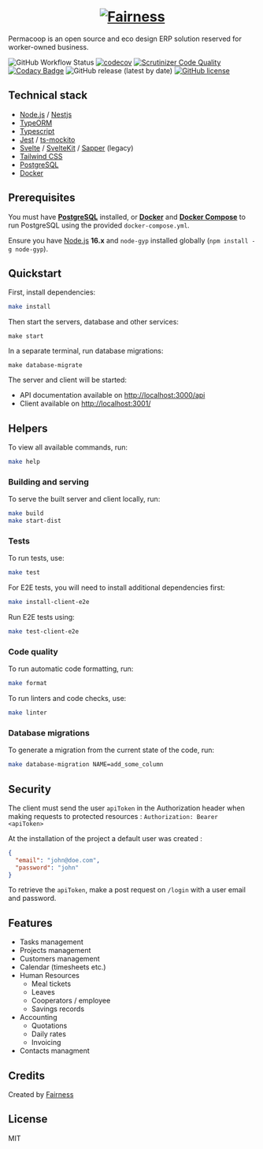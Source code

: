 <h1 align="center"><a href="https://fairness.coop"><img src="https://fairness.coop/image/fairness_logo.svg" alt="Fairness"></a></h1>

Permacoop is an open source and eco design ERP solution reserved for worker-owned business.

![GitHub Workflow Status](https://img.shields.io/github/actions/workflow/status/fairnesscoop/permacoop/ci.yml?branch=master)
[![codecov](https://codecov.io/gh/fairnesscoop/permacoop/branch/master/graph/badge.svg)](https://codecov.io/gh/fairnesscoop/permacoop)
[![Scrutinizer Code Quality](https://scrutinizer-ci.com/g/fairnesscoop/permacoop/badges/quality-score.png?b=master)](https://scrutinizer-ci.com/g/fairnesscoop/permacoop/?branch=master)
[![Codacy Badge](https://api.codacy.com/project/badge/Grade/3bf4f001d4904cdb89e71f2793d1c6b7)](https://www.codacy.com/gh/fairnesscoop/permacoop?utm_source=github.com&utm_medium=referral&utm_content=fairnesscoop/permacoop&utm_campaign=Badge_Grade)
![GitHub release (latest by date)](https://img.shields.io/github/v/release/fairnesscoop/permacoop)
[![GitHub license](https://img.shields.io/github/license/fairnesscoop/permacoop.svg)](https://github.com/fairnesscoop/permacoop)

## Technical stack

- [Node.js](https://nodejs.org) / [Nestjs](https://nestjs.com/)
- [TypeORM](https://typeorm.io)
- [Typescript](https://www.typescriptlang.org/)
- [Jest](https://jestjs.io/) / [ts-mockito](https://github.com/NagRock/ts-mockito)
- [Svelte](https://svelte.dev/) / [SvelteKit](https://kit.svelte.dev) / [Sapper](https://sapper.svelte.dev/) (legacy)
- [Tailwind CSS](https://tailwindcss.com/)
- [PostgreSQL](https://www.postgresql.org/)
- [Docker](https://www.docker.com/)

## Prerequisites

You must have **[PostgreSQL](https://www.postgresql.org/)** installed, or **[Docker](https://www.docker.com/)** and **[Docker Compose](https://docs.docker.com/compose/)** to run PostgreSQL using the provided `docker-compose.yml`.

Ensure you have [Node.js](https://nodejs.org) **16.x** and `node-gyp` installed globally (`npm install -g node-gyp`).

## Quickstart

First, install dependencies:

```bash
make install
```

Then start the servers, database and other services:

```
make start
```

In a separate terminal, run database migrations:

```
make database-migrate
```

The server and client will be started:

- API documentation available on <http://localhost:3000/api>
- Client available on <http://localhost:3001/>

## Helpers

To view all available commands, run:

```bash
make help
```

### Building and serving

To serve the built server and client locally, run:

```bash
make build
make start-dist
```

### Tests

To run tests, use:

```bash
make test
```

For E2E tests, you will need to install additional dependencies first:

```bash
make install-client-e2e
```

Run E2E tests using:

```bash
make test-client-e2e
```

### Code quality

To run automatic code formatting, run:

```bash
make format
```

To run linters and code checks, use:

```bash
make linter
```

### Database migrations

To generate a migration from the current state of the code, run:

```bash
make database-migration NAME=add_some_column
```

## Security

The client must send the user `apiToken` in the Authorization header when making requests to protected resources : `Authorization: Bearer <apiToken>`

At the installation of the project a default user was created :

```json
{
  "email": "john@doe.com",
  "password": "john"
}
```

To retrieve the `apiToken`, make a post request on `/login` with a user email and password.

## Features

- Tasks management
- Projects management
- Customers management
- Calendar (timesheets etc.)
- Human Resources
  - Meal tickets
  - Leaves
  - Cooperators / employee
  - Savings records
- Accounting
  - Quotations
  - Daily rates
  - Invoicing
- Contacts managment

## Credits

Created by [Fairness](https://fairness.coop)

## License

MIT
